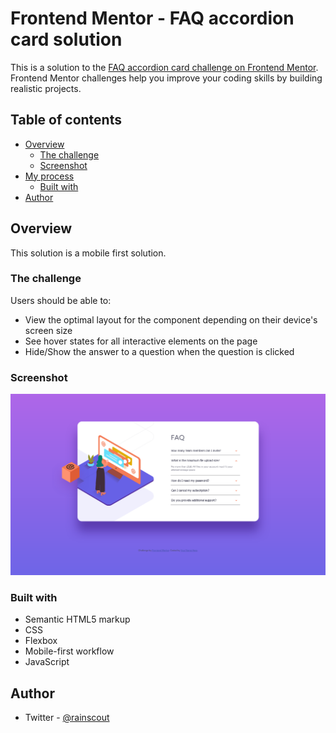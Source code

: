 # Frontend Mentor - FAQ accordion card solution

This is a solution to the [FAQ accordion card challenge on Frontend Mentor](https://www.frontendmentor.io/challenges/faq-accordion-card-XlyjD0Oam). Frontend Mentor challenges help you improve your coding skills by building realistic projects. 

## Table of contents

- [Overview](#overview)
  - [The challenge](#the-challenge)
  - [Screenshot](#screenshot)
- [My process](#my-process)
  - [Built with](#built-with)
- [Author](#author)


## Overview
This solution is a mobile first solution.

### The challenge

Users should be able to:

- View the optimal layout for the component depending on their device's screen size
- See hover states for all interactive elements on the page
- Hide/Show the answer to a question when the question is clicked

### Screenshot

![](/images/mentor-faq-accordion-project/screenshot-faq-accordion-card-project-frontend-mentor.png)


### Built with

- Semantic HTML5 markup
- CSS 
- Flexbox
- Mobile-first workflow
- JavaScript

## Author
- Twitter - [@rainscout](https://www.twitter.com/rainscout)



